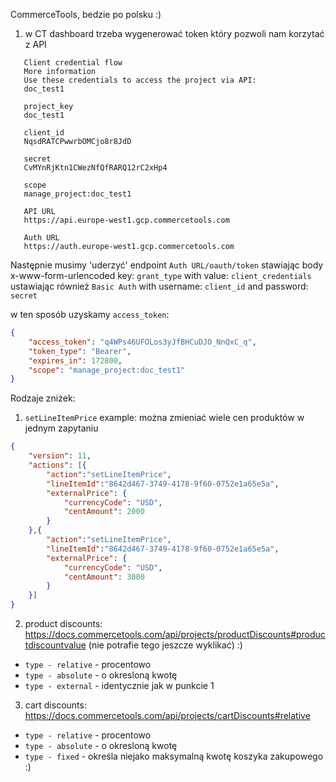 CommerceTools, bedzie po polsku :)

1. w CT dashboard trzeba wygenerować token który pozwoli nam korzytać z API
````
   Client credential flow
   More information
   Use these credentials to access the project via API:
   doc_test1

   project_key
   doc_test1
    
   client_id
   NqsdRATCPwwrbOMCjo8r8JdD
    
   secret
   CvMYnRjKtn1CWezNfQfRARQ12rC2xHp4
    
   scope
   manage_project:doc_test1
    
   API URL
   https://api.europe-west1.gcp.commercetools.com
    
   Auth URL
   https://auth.europe-west1.gcp.commercetools.com
````

Następnie musimy 'uderzyć' endpoint `Auth URL/oauth/token` stawiając body x-www-form-urlencoded
key: `grant_type` with value: `client_credentials` ustawiając również `Basic Auth` with username: `client_id` and password: `secret`

w ten sposób uzyskamy `access_token`:
````JSON
{
    "access_token": "q4WPs46UFOLos3yJfBHCuDJO_NnQxC_q",
    "token_type": "Bearer",
    "expires_in": 172800,
    "scope": "manage_project:doc_test1"
}
````


Rodzaje zniżek: 
1. `setLineItemPrice`
example:
można zmieniać wiele cen produktów w jednym zapytaniu
````JSON
{
    "version": 11,
    "actions": [{
        "action":"setLineItemPrice",
        "lineItemId":"8642d467-3749-4178-9f60-0752e1a65e5a",
        "externalPrice": {
            "currencyCode": "USD",
            "centAmount": 2000
        }
    },{
        "action":"setLineItemPrice",
        "lineItemId":"8642d467-3749-4178-9f60-0752e1a65e5a",
        "externalPrice": {
            "currencyCode": "USD",
            "centAmount": 3000
        }
    }]
}
````

2. product discounts:
   https://docs.commercetools.com/api/projects/productDiscounts#productdiscountvalue
   (nie potrafie tego jeszcze wyklikać) :) 


* `type - relative`  - procentowo
* `type - absolute`  - o okresloną kwotę
* `type - external`  - identycznie jak w punkcie 1

3. cart discounts:
   https://docs.commercetools.com/api/projects/cartDiscounts#relative

* `type - relative`  - procentowo
* `type - absolute`  - o okresloną kwotę
* `type - fixed`  - określa niejako maksymalną kwotę koszyka zakupowego :)